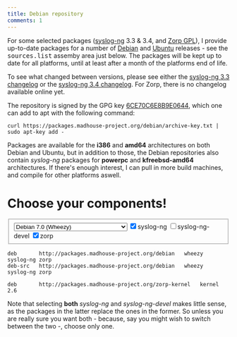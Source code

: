 ```yaml
---
title: Debian repository
comments: 1
---
```


For some selected packages ([syslog-ng][sng] 3.3 & 3.4, and
[Zorp GPL][zorp]), I provide up-to-date packages for a number of
[Debian][debian] and [Ubuntu][ubuntu] releases - see the
<kbd>sources.list</kbd> assemby area just below. The packages will be
kept up to date for all platforms, until at least after a month of the
platforms end of life.

To see what changed between versions, please see either the
[syslog-ng 3.3 changelog][1] or the [syslog-ng 3.4 changelog][2]. For
Zorp, there is no changelog available online yet.

 [sng]: https://www.balabit.com/network-security/syslog-ng/opensource-logging-system/overview
 [zorp]: https://www.balabit.com/network-security/zorp-gpl/overview
 [debian]: http://www.debian.org/
 [ubuntu]: http://www.ubuntu.com/

 [1]: https://git.madhouse-project.org/debian/syslog-ng/plain/debian/changelog?h=packaging/debian/autobuilt/3.3
 [2]: https://git.madhouse-project.org/debian/syslog-ng/plain/debian/changelog?h=packaging/debian/autobuilt/3.4

The repository is signed by the GPG key
[6CE70C6E8B9E0644][archive-key], which one can add to apt with the following command:


    curl https://packages.madhouse-project.org/debian/archive-key.txt | sudo apt-key add -

 [archive-key]: https://packages.madhouse-project.org/debian/archive-key.txt

Packages are available for the **i386** and **amd64** architectures on
both Debian and Ubuntu, but in addition to those, the Debian
repositories also contain *syslog-ng* packages for **powerpc** and
**kfreebsd-amd64** architectures. If there's enough interest, I can
pull in more build machines, and compile for other platforms aswell.

# Choose your components!

<form class="form-inline" id="dist-select">
 <fieldset>
  <select class="inline input-xlarge">
    <optgroup label="Debian">
     <option value="debian-squeeze">Debian 6.0 (Squeeze; stable)</option>
     <option value="debian-wheezy" selected>Debian 7.0 (Wheezy)</option>
     <option value="debian-sid">Debian unstable</option>
    </optgroup>
    <optgroup label="Ubuntu">
     <option value="ubuntu-lucid">Ubuntu 10.04 LTS (Lucid Lynx)</option>
     <option value="ubuntu-oneiric">Ubuntu 11.10 (Oneiric Ocelot)</option>
     <option value="ubuntu-precise">Ubuntu 12.04 LTS (Precise Pangolin)</option>
     <option value="ubuntu-quantal">Ubuntu 12.10 (Quantal Quetzal)</option>
     <option value="ubuntu-raring">Ubuntu 13.04 (Raring Ringtail)</option>
    </optgroup>
  </select>
  <label class="checkbox inline"><input id="cb-sng" checked type="checkbox">syslog-ng</label>
  <label class="checkbox inline"><input id="cb-sng-dev" type="checkbox">syslog-ng-devel</label>
  <label class="checkbox inline"><input id="cb-zorp" checked type="checkbox">zorp</label>
 </fieldset>
</form>

    deb       http://packages.madhouse-project.org/debian   wheezy   syslog-ng zorp
    deb-src   http://packages.madhouse-project.org/debian   wheezy   syslog-ng zorp
    
    deb       http://packages.madhouse-project.org/zorp-kernel   kernel   2.6

<script src="https://ajax.googleapis.com/ajax/libs/jquery/1.7.2/jquery.min.js"></script>
<script src="/assets/asylum/js/sources.list.js" type="text/javascript"></script>

Note that selecting **both** *syslog-ng* and *syslog-ng-devel* makes
little sense, as the packages in the latter replace the ones in the
former. So unless you are really sure you want both - because, say you
might wish to switch between the two -, choose only one.
